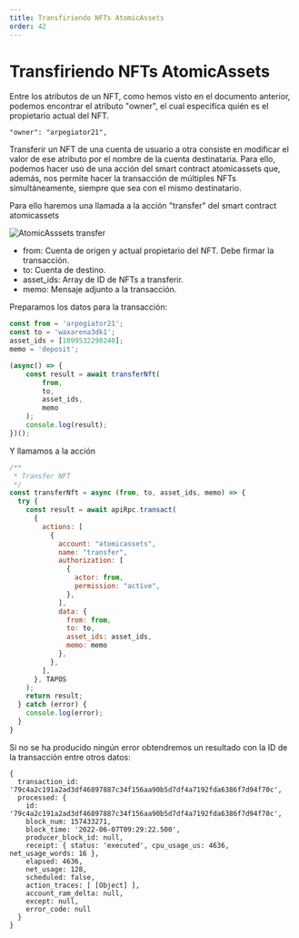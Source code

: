 ```yaml
---
title: Transfiriendo NFTs AtomicAssets
order: 42
---
```


# Transfiriendo NFTs AtomicAssets

Entre los atributos de un NFT, como hemos visto en el documento anterior, podemos encontrar el atributo "owner", el cual especifíca quién es el propietario actual del NFT.

```
"owner": "arpegiator21",
```
Transferir un NFT de una cuenta de usuario a otra consiste en modificar el valor de ese atributo por el nombre de la cuenta destinataria. Para ello, podemos hacer uso de una acción del smart contract atomicassets que, además, nos permite hacer la transacción de múltiples NFTs simultáneamente, siempre que sea con el mismo destinatario.

Para ello haremos una llamada a la acción "transfer" del smart contract atomicassets

![AtomicAsssets transfer](/assets/images/tutorials/howto_atomicassets/aa_transfer.png)

- from: Cuenta de origen y actual propietario del NFT. Debe firmar la transacción.
- to: Cuenta de destino.
- asset_ids: Array de ID de NFTs a transferir.
- memo: Mensaje adjunto a la transacción.

Preparamos los datos para la transacción:

```js
const from = 'arpegiator21';
const to = 'waxarena3dk1';
asset_ids = [1099532298240];
memo = 'deposit';

(async() => {
    const result = await transferNft(
        from,
        to,
        asset_ids,
        memo
    );
    console.log(result);
})();
```
Y llamamos a la acción

```js
/**
 * Transfer NFT
 */
const transferNft = async (from, to, asset_ids, memo) => {
  try {
    const result = await apiRpc.transact(
      {
        actions: [
          {
            account: "atomicassets",
            name: "transfer",
            authorization: [
              {
                actor: from,
                permission: "active",
              },
            ],
            data: {
              from: from,
              to: to,
              asset_ids: asset_ids,
              memo: memo
            },
          },
        ],
      }, TAPOS
    );
    return result;
  } catch (error) {
    console.log(error);
  }
}
```

Si no se ha producido ningún error obtendremos un resultado con la ID de la transacción entre otros datos:

```
{
  transaction_id: '79c4a2c191a2ad3df46897887c34f156aa90b5d7df4a7192fda6386f7d94f70c',
  processed: {
    id: '79c4a2c191a2ad3df46897887c34f156aa90b5d7df4a7192fda6386f7d94f70c',
    block_num: 157433271,
    block_time: '2022-06-07T09:29:22.500',
    producer_block_id: null,
    receipt: { status: 'executed', cpu_usage_us: 4636, net_usage_words: 16 },
    elapsed: 4636,
    net_usage: 128,
    scheduled: false,
    action_traces: [ [Object] ],
    account_ram_delta: null,
    except: null,
    error_code: null
  }
}
```